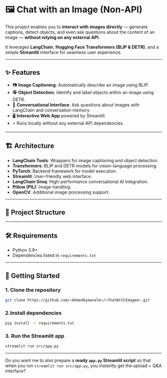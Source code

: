 # 🖼️ Chat with an Image (Non-API)

This project enables you to **interact with images directly** — generate captions, detect objects, and even ask questions about the content of an image — **without relying on any external API**.  

It leverages **LangChain**, **Hugging Face Transformers (BLIP & DETR)**, and a simple **Streamlit** interface for seamless user experience.

---

## ✨ Features
- 📷 **Image Captioning**: Automatically describe an image using BLIP.
- 🕵️ **Object Detection**: Identify and label objects within an image using DETR.
- 💬 **Conversational Interface**: Ask questions about images with LangChain and conversation memory.
- 🖥️ **Interactive Web App** powered by Streamlit.
- ⚡ Runs locally without any external API dependencies.

---

## 🏗️ Architecture
- **LangChain Tools**: Wrappers for image captioning and object detection.
- **Transformers**: BLIP and DETR models for vision-language processing.
- **PyTorch**: Backend framework for model execution.
- **Streamlit**: User-friendly web interface.
- **LangChain Groq**: High-performance conversational AI integration.
- **Pillow (PIL)**: Image handling.
- **OpenCV**: Additional image processing support.

---

## 📂 Project Structure


---

## 🛠️ Requirements
- Python 3.9+
- Dependencies listed in `requirements.txt`

---

## 🚀 Getting Started

### 1. Clone the repository
``` bash
git clone https://github.com/<AhmedAymanelm>/<ChatWithImagee>.git
```

### 2.Install dependencies
```bash
pip install -r requirements.txt
```
### 3. Run the Streamlit app
``` bash
streamlit run src/app.py
```


---

Do you want me to also prepare a **ready `app.py` Streamlit script** so that when you run `streamlit run src/app.py`, you instantly get the upload + Q&A interface?

